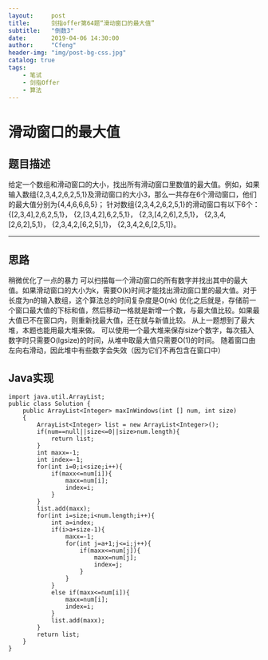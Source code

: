 ```yaml
---
layout:     post
title:      剑指offer第64题“滑动窗口的最大值”
subtitle:   "倒数3"
date:       2019-04-06 14:30:00
author:     "Cfeng"
header-img: "img/post-bg-css.jpg"
catalog: true
tags:
    - 笔试
    - 剑指Offer
    - 算法
---
```

# 滑动窗口的最大值
## 题目描述
给定一个数组和滑动窗口的大小，找出所有滑动窗口里数值的最大值。例如，如果输入数组{2,3,4,2,6,2,5,1}及滑动窗口的大小3，那么一共存在6个滑动窗口，他们的最大值分别为{4,4,6,6,6,5}； 针对数组{2,3,4,2,6,2,5,1}的滑动窗口有以下6个： {[2,3,4],2,6,2,5,1}， {2,[3,4,2],6,2,5,1}， {2,3,[4,2,6],2,5,1}， {2,3,4,[2,6,2],5,1}， {2,3,4,2,[6,2,5],1}， {2,3,4,2,6,[2,5,1]}。
***
## 思路
稍微优化了一点的暴力
可以扫描每一个滑动窗口的所有数字并找出其中的最大值。如果滑动窗口的大小为k，需要O(k)时间才能找出滑动窗口里的最大值。对于长度为n的输入数组，这个算法总的时间复杂度是O(nk)
优化之后就是，存储前一个窗口最大值的下标和值，然后移动一格就是新增一个数，与最大值比较。如果最大值已不在窗口内，则重新找最大值，还在就与新值比较。
从上一题想到了最大堆，本题也能用最大堆来做。
可以使用一个最大堆来保存size个数字，每次插入数字时只需要O(lgsize)的时间，从堆中取最大值只需要O(1)的时间。
随着窗口由左向右滑动，因此堆中有些数字会失效（因为它们不再包含在窗口中）

## Java实现
```
import java.util.ArrayList;
public class Solution {
    public ArrayList<Integer> maxInWindows(int [] num, int size)
    {
        ArrayList<Integer> list = new ArrayList<Integer>();
        if(num==null||size<=0||size>num.length){
            return list;
        }
        int maxx=-1;
        int index=-1;
        for(int i=0;i<size;i++){
            if(maxx<=num[i]){
                maxx=num[i];
                index=i;
            }
        }
        list.add(maxx);
        for(int i=size;i<num.length;i++){
            int a=index;
            if(i>a+size-1){
                maxx=-1;
                for(int j=a+1;j<=i;j++){
                    if(maxx<=num[j]){
                        maxx=num[j];
                        index=j;
                    }
                }
            }
            else if(maxx<=num[i]){
                maxx=num[i];
                index=i;
            }
            list.add(maxx);
        }
        return list;
    }
}
```